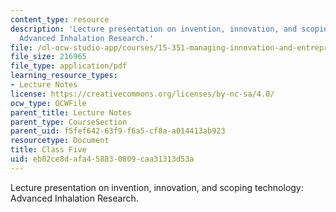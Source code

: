 ```yaml
---
content_type: resource
description: 'Lecture presentation on invention, innovation, and scoping technology:
  Advanced Inhalation Research.'
file: /ol-ocw-studio-app/courses/15-351-managing-innovation-and-entrepreneurship-spring-2008/eb02ce8dafa458830809caa31313d53a_05_lec.pdf
file_size: 216965
file_type: application/pdf
learning_resource_types:
- Lecture Notes
license: https://creativecommons.org/licenses/by-nc-sa/4.0/
ocw_type: OCWFile
parent_title: Lecture Notes
parent_type: CourseSection
parent_uid: f5fef642-63f9-f6a5-cf8a-a014413ab923
resourcetype: Document
title: Class Five
uid: eb02ce8d-afa4-5883-0809-caa31313d53a
---
```

Lecture presentation on invention, innovation, and scoping technology: Advanced Inhalation Research.
